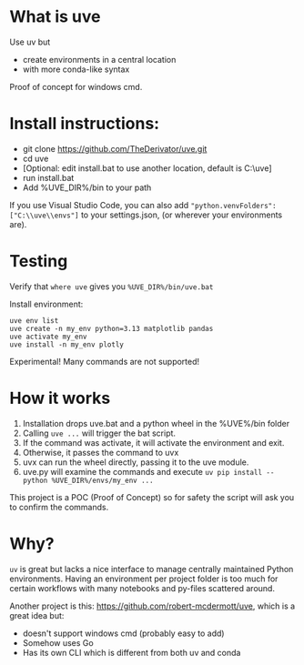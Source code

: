 # What is uve

Use uv but

 - create environments in a central location 
 - with more conda-like syntax

Proof of concept for windows cmd.

# Install instructions:

 - git clone https://github.com/TheDerivator/uve.git
 - cd uve
 - [Optional: edit install.bat to use another location, default is C:\uve]
 - run install.bat
 - Add %UVE_DIR%/bin to your path

If you use Visual Studio Code, you can also add `"python.venvFolders": ["C:\\uve\\envs"]` to your settings.json, (or wherever your environments are).

# Testing

Verify that `where uve` gives you `%UVE_DIR%/bin/uve.bat`

Install environment:
```
uve env list
uve create -n my_env python=3.13 matplotlib pandas
uve activate my_env
uve install -n my_env plotly
```

Experimental! Many commands are not supported!

# How it works

1. Installation drops uve.bat and a python wheel in the %UVE%/bin folder
2. Calling `uve ...` will trigger the bat script.
3. If the command was activate, it will activate the environment and exit.
3. Otherwise, it passes the command to uvx
4. uvx can run the wheel directly, passing it to the uve module.
5. uve.py will examine the commands and execute `uv pip install --python %UVE_DIR%/envs/my_env ...`

This project is a POC (Proof of Concept) so for safety the script will ask you to confirm the commands.

# Why?
`uv` is great but lacks a nice interface to manage centrally maintained Python environments. Having an environment per project folder is too much for certain workflows with many notebooks and py-files scattered around.

Another project is this: https://github.com/robert-mcdermott/uve, which is a great idea but:
 - doesn't support windows cmd (probably easy to add)
 - Somehow uses Go
 - Has its own CLI which is different from both uv and conda

